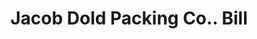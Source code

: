 ---
doi: 10.7916/D8KW6T7M
date_other: '1900'
date_other_textual: 1900-1909
form: printed ephemera
genre:
- Invoices
name:
- Jacob Dold Packing Co.
object_in_context_url: https://biggert.cul.columbia.edu/items/view/ave_biggert_01789
subject_hierarchical_geographic:
- Boston, Massachusetts, United States
subject_name:
- Jacob Dold Packing Co.
title: Jacob Dold Packing Co.. Bill
sort_title: Jacob Dold Packing Co.. Bill
call_number: ave_biggert_01789
coordinates:
- 42.35805555555556,-71.06361111111111
pid: ave_biggert_01789
identifiers: ave_biggert_01789
thumbnail: https://derivativo-2.library.columbia.edu/iiif/2/ldpd:490824/full/!256,256/0/native.jpg
permalink: /biggert/ave_biggert_01789/
layout: iiif-image-page
---